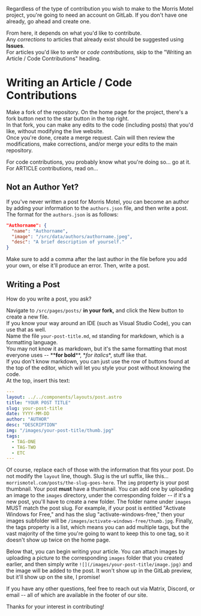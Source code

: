Regardless of the type of contribution you wish to make to the Morris Motel project, you're going to need an account on GitLab. If you don't have one already, go ahead and create one.

From here, it depends on what you'd like to contribute.  
Any *corrections* to articles that already exist should be suggested using **Issues**.  
For articles you'd like to *write* or *code contributions,* skip to the "Writing an Article / Code Contributions" heading.

# Writing an Article / Code Contributions
Make a fork of the repository. On the home page for the project, there's a fork button next to the star button in the top right.  
In that fork, you can make any edits to the code (including posts) that you'd like, without modifying the live website.  
Once you're done, create a merge request. Cain will then review the modifications, make corrections, and/or merge your edits to the main repository.

For code contributions, you probably know what you're doing so... go at it.  
For ARTICLE contributions, read on...

## Not an Author Yet?

If you've never written a post for Morris Motel, you can become an author by adding your information to the `authors.json` file, and then write a post. 
The format for the `authors.json` is as follows:
```json
"Authorname": {
  "name": "Authorname",
  "image": "/src/data/authors/authorname.jpeg",
  "desc": "A brief description of yourself."
}
```
Make sure to add a comma after the last author in the file before you add your own, or else it'll produce an error.
Then, write a post. 

## Writing a Post

How do you write a post, you ask?

Navigate to `/src/pages/posts/` **in your fork,** and click the New button to create a new file.  
If you know your way around an IDE (such as Visual Studio Code), you can use that as well.  
Name the file `your-post-title.md`, `md` standing for markdown, which is a formatting language.  
You may not know it as markdown, but it's the same formatting that most everyone uses -- \*\***for bold**\*\*, \**for italics*\*, stuff like that.  
If you don't know markdown, you can just use the row of buttons found at the top of the editor, which will let you style your post without knowing the code.  
At the top, insert this text:
```yaml
---
layout: ../../components/layouts/post.astro
title: "YOUR POST TITLE"
slug: your-post-title
date: YYYY-MM-DD
author: "AUTHOR"
desc: "DESCRIPTION"
img: "/images/your-post-title/thumb.jpg"
tags:
  - TAG-ONE
  - TAG-TWO
  - ETC
---
```

Of course, replace each of those with the information that fits your post.  Do not modify the `layout` line, though. Slug is the url suffix, like this... `morrismotel.com/posts/the-slug-goes-here`. The `img` property is your post thumbnail. Your post **must** have a thumbnail. You can add one by uploading an image to the `images` directory, under the corresponding folder -- if it's a new post, you'll have to create a new folder. The folder name under `images` MUST match the post slug. For example, if your post is entitled "Activate Windows for Free," and has the slug "activate-windows-free," then your images subfolder will be `/images/activate-windows-free/thumb.jpg`. Finally, the tags property is a list, which means you can add multiple tags, but the vast majority of the time you're going to want to keep this to one tag, so it doesn't show up twice on the home page. 

Below that, you can begin writing your article. You can attach images by uploading a picture to the corresponding `images` folder that you created earlier, and then simply write `![](/images/your-post-title/image.jpg)` and the image will be added to the post. It won't show up in the GitLab preview, but it'll show up on the site, I promise!

If you have any other questions, feel free to reach out via Matrix, Discord, or email -- all of which are available in the footer of our site.

Thanks for your interest in contributing!
